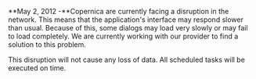 **May 2, 2012 -**Copernica are currently facing a disruption in the
network. This means that the application's interface may respond slower
than usual. Because of this, some dialogs may load very slowly or may
fail to load completely. We are currently working with our provider to
find a solution to this problem.

This disruption will not cause any loss of data. All scheduled tasks
will be executed on time.
